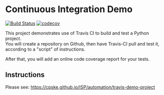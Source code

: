 Continuous Integration Demo
============================
[![Build Status](https://travis-ci.com/nuttapol-kor/demo-pyci.svg?branch=master)](https://travis-ci.com/nuttapol-kor/demo-pyci)
[![codecov](https://codecov.io/gh/nuttapol-kor/demo-pyci/branch/master/graph/badge.svg)](https://codecov.io/gh/nuttapol-kor/demo-pyci)

This project demonstrates use of Travis CI to build and test a Python project.  
You will create a repository on Github, then have Travis-CI pull and test it,
according to a "script" of instructions.

After that, you will add an online code coverage report for your tests.

## Instructions

Please see: https://cpske.github.io/ISP/automation/travis-demo-project

